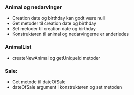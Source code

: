### Animal og nedarvinger
- Creation date og birthday kan godt være null
- Get metoder til creation date og birthday
- Set metoder til creation date og birthday
- Konstruktøren til animal og nedarvingerne er anderledes

### AnimalList
- createNewAnimal og getUniqueId metoder

### Sale:
- Get metode til dateOfSale
- dateOfSale argument i konstruktøren og set metoden